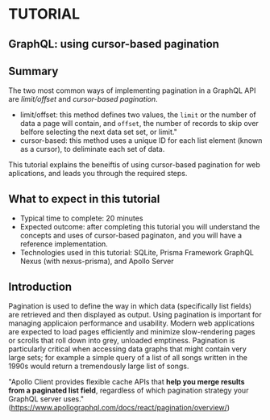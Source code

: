 # TUTORIAL
## GraphQL: using cursor-based pagination

## Summary
The two most common ways of implementing pagination in a GraphQL API are _limit/offset_  and _cursor-based pagination_. 
* limit/offset: this method defines two values, the `limit` or the number of data a page will contain, and `offset`, the number of records to skip over belfore selecting the next data set set, or limit." 
* cursor-based: this method uses a unique ID for each list element (known as a cursor), to deliminate each set of data.

This tutorial explains the beneiftis of using cursor-based pagination for web aplications, and leads you through the required steps. 

## What to expect in this tutorial
* Typical time to complete: 20 minutes
* Expected outcome: after completing this tutorial you will understand the concepts and uses of cursor-based paginaton, and you will have a reference implementation. 
* Technologies used in this tutorial: SQLite, Prisma Framework GraphQL Nexus (with nexus-prisma), and Apollo Server

## Introduction
Pagination is used to define the way in which data (specifically list fields) are retrieved and then displayed as output. Using pagination is important for managing applicaion performance and usability. Modern web applications are expected to load pages efficiently and minimize slow-rendering pages or scrolls that roll down into grey, unloaded emptiness. Pagination is particularly critical when accessing data graphs that might contain very large sets; for example a simple query of a list of all songs written in the 1990s would return a tremendously large list of songs. 

"Apollo Client provides flexible cache APIs that **help you merge results from a paginated list field**, regardless of which pagination strategy your GraphQL server uses." (https://www.apollographql.com/docs/react/pagination/overview/)
